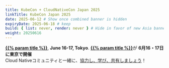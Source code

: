 ```yaml
---
title: KubeCon + CloudNativeCon Japan 2025
linkTitle: KubeCon Japan 2025
date: 2025-06-12 # Show once combined banner is hidden
expiryDate: 2025-06-18 # keep
build: { list: never, render: never } # Hide in favor of new Asia banner
weight: 20250616
---
```


<i class="fas fa-bullhorn"></i> [**{{% param title %}}**][LF],
**<span class="text-nowrap">June 16-17,</span> Tokyo**. <i class="fas fa-bullhorn"></i> [**{{% param title %}}**][LF]が **6月16・17日に東京で開催** <span class="d-none d-md-inline"><br></span> <span class="d-none d-sm-inline"> Cloud Nativeコミュニティと一緒に</span>、[協力し、学び、共有しましょう][blog]！

[blog]: /blog/2025/kubecon-japan/
[LF]: https://events.linuxfoundation.org/kubecon-cloudnativecon-japan/register/?utm_source=opentelemetry&utm_medium=all&utm_campaign=KubeCon-Japan-2025&utm_content=slim-banner
